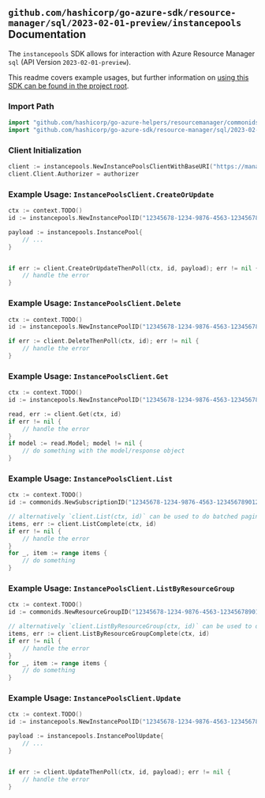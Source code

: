 
## `github.com/hashicorp/go-azure-sdk/resource-manager/sql/2023-02-01-preview/instancepools` Documentation

The `instancepools` SDK allows for interaction with Azure Resource Manager `sql` (API Version `2023-02-01-preview`).

This readme covers example usages, but further information on [using this SDK can be found in the project root](https://github.com/hashicorp/go-azure-sdk/tree/main/docs).

### Import Path

```go
import "github.com/hashicorp/go-azure-helpers/resourcemanager/commonids"
import "github.com/hashicorp/go-azure-sdk/resource-manager/sql/2023-02-01-preview/instancepools"
```


### Client Initialization

```go
client := instancepools.NewInstancePoolsClientWithBaseURI("https://management.azure.com")
client.Client.Authorizer = authorizer
```


### Example Usage: `InstancePoolsClient.CreateOrUpdate`

```go
ctx := context.TODO()
id := instancepools.NewInstancePoolID("12345678-1234-9876-4563-123456789012", "example-resource-group", "instancePoolName")

payload := instancepools.InstancePool{
	// ...
}


if err := client.CreateOrUpdateThenPoll(ctx, id, payload); err != nil {
	// handle the error
}
```


### Example Usage: `InstancePoolsClient.Delete`

```go
ctx := context.TODO()
id := instancepools.NewInstancePoolID("12345678-1234-9876-4563-123456789012", "example-resource-group", "instancePoolName")

if err := client.DeleteThenPoll(ctx, id); err != nil {
	// handle the error
}
```


### Example Usage: `InstancePoolsClient.Get`

```go
ctx := context.TODO()
id := instancepools.NewInstancePoolID("12345678-1234-9876-4563-123456789012", "example-resource-group", "instancePoolName")

read, err := client.Get(ctx, id)
if err != nil {
	// handle the error
}
if model := read.Model; model != nil {
	// do something with the model/response object
}
```


### Example Usage: `InstancePoolsClient.List`

```go
ctx := context.TODO()
id := commonids.NewSubscriptionID("12345678-1234-9876-4563-123456789012")

// alternatively `client.List(ctx, id)` can be used to do batched pagination
items, err := client.ListComplete(ctx, id)
if err != nil {
	// handle the error
}
for _, item := range items {
	// do something
}
```


### Example Usage: `InstancePoolsClient.ListByResourceGroup`

```go
ctx := context.TODO()
id := commonids.NewResourceGroupID("12345678-1234-9876-4563-123456789012", "example-resource-group")

// alternatively `client.ListByResourceGroup(ctx, id)` can be used to do batched pagination
items, err := client.ListByResourceGroupComplete(ctx, id)
if err != nil {
	// handle the error
}
for _, item := range items {
	// do something
}
```


### Example Usage: `InstancePoolsClient.Update`

```go
ctx := context.TODO()
id := instancepools.NewInstancePoolID("12345678-1234-9876-4563-123456789012", "example-resource-group", "instancePoolName")

payload := instancepools.InstancePoolUpdate{
	// ...
}


if err := client.UpdateThenPoll(ctx, id, payload); err != nil {
	// handle the error
}
```
